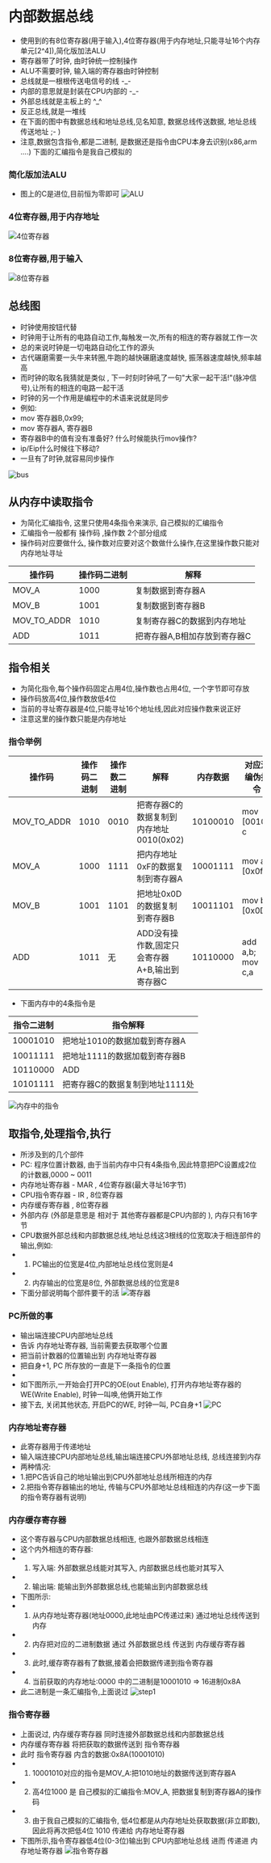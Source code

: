 # 内部数据总线
+ 使用到的有8位寄存器(用于输入),4位寄存器(用于内存地址,只能寻址16个内存单元[2^4]),简化版加法ALU
+ 寄存器带了时钟, 由时钟统一控制操作
+ ALU不需要时钟, 输入端的寄存器由时钟控制
+ 总线就是一根根传送电信号的线 -_-
+ 内部的意思就是封装在CPU内部的 -_-
+ 外部总线就是主板上的 ^_^
+ 反正总线,就是一堆线
+ 在下面的图中有数据总线和地址总线,见名知意, 数据总线传送数据, 地址总线传送地址 ;- )
+ 注意,数据包含指令,都是二进制, 是数据还是指令由CPU本身去识别(x86,arm ....) 下面的汇编指令是我自己模拟的

### 简化版加法ALU
+ 图上的C是进位,目前恒为零即可
![ALU](imgs/ALU_add.png)

### 4位寄存器,用于内存地址
![4位寄存器](imgs/4bit_reg.png)

### 8位寄存器,用于输入
![8位寄存器](imgs/8bit_reg.png)

## 总线图
+ 时钟使用按钮代替
+ 时钟用于让所有的电路自动工作,每触发一次,所有的相连的寄存器就工作一次
+ 总的来说时钟是一切电路自动化工作的源头
+ 古代碾磨需要一头牛来转圈,牛跑的越快碾磨速度越快, 振荡器速度越快,频率越高
+ 而时钟的取名我猜就是类似 , 下一时刻时钟吼了一句"大家一起干活!"(脉冲信号),让所有的相连的电路一起干活
+ 时钟的另一个作用是编程中的术语来说就是同步
+  例如:
+  mov 寄存器B,0x99; 
+  mov 寄存器A, 寄存器B
+  寄存器B中的值有没有准备好? 什么时候能执行mov操作?
+  ip/Eip什么时候往下移动?
+  一旦有了时钟,就容易同步操作

![bus](imgs/bus_1.gif)

## 从内存中读取指令
+ 为简化汇编指令, 这里只使用4条指令来演示, 自己模拟的汇编指令
+ 汇编指令一般都有 操作码 ,操作数 2个部分组成 
+ 操作码对应要做什么, 操作数对应要对这个数做什么操作,在这里操作数只能对内存地址寻址

|操作码|操作码二进制|解释|
|-|-|-|
|MOV_A|1000|复制数据到寄存器A|
|MOV_B|1001|复制数据到寄存器B|
|MOV_TO_ADDR|1010|复制寄存器C的数据到内存地址|
|ADD|1011|把寄存器A,B相加存放到寄存器C|

## 指令相关
+ 为简化指令,每个操作码固定占用4位,操作数也占用4位, 一个字节即可存放
+ 操作码放高4位,操作数放低4位
+ 当前的寻址寄存器是4位,只能寻址16个地址线,因此对应操作数来说正好
+ 注意这里的操作数只能是内存地址

### 指令举例
|操作码|操作码二进制|操作数二进制|解释|内存数据|对应汇编伪指令|
|-|-|-|-|-|-|
|MOV_TO_ADDR|1010|0010|把寄存器C的数据复制到内存地址0010(0x02)|10100010| mov [0010], c
|MOV_A|1000|1111|把内存地址0xF的数据复制到寄存器A|10001111|mov a,[0x0f]|
|MOV_B|1001|1101|把地址0x0D的数据复制到寄存器B|10011101|mov b,[0x0D]|
|ADD|1011|无|ADD没有操作数,固定只会寄存器A+B,输出到寄存器C|10110000|add a,b; mov c,a|


+ 下面内存中的4条指令是

|指令二进制|指令解释|
|-|-|
|10001010|把地址1010的数据加载到寄存器A|
|10011111|把地址1111的数据加载到寄存器B|
|10110000|ADD|
|10101111|把寄存器C的数据复制到地址1111处|

![内存中的指令](imgs/memery_with_data.png)

## 取指令,处理指令,执行
+ 所涉及到的几个部件
+ PC: 程序位置计数器, 由于当前内存中只有4条指令,因此特意把PC设置成2位的计数器,0000 ~ 0011
+ 内存地址寄存器 - MAR , 4位寄存器(最大寻址16字节)
+ CPU指令寄存器 - IR   , 8位寄存器
+ 内存缓存寄存器       , 8位寄存器
+ 外部内存 (外部是意思是 相对于 其他寄存器都是CPU内部的 ), 内存只有16字节
+ CPU数据外部总线和内部数据总线,地址总线这3根线的位宽取决于相连部件的输出,例如:
+ 1. PC输出的位宽是4位,内部地址总线位宽则是4
+ 2. 内存输出的位宽是8位, 外部数据总线的位宽是8
+ 下面分部说明每个部件要干的活
![寄存器](imgs/cpu_execute_reg.png)
  
### PC所做的事
+ 输出端连接CPU内部地址总线
+ 告诉 内存地址寄存器, 当前需要去获取哪个位置
+ 把当前计数器的位置输出到 内存地址寄存器
+ 把自身+1, PC 所存放的一直是下一条指令的位置
+ 
+ 如下图所示,一开始会打开PC的OE(out Enable), 打开内存地址寄存器的WE(Write Enable), 时钟一叫唤,他俩开始工作
+ 接下去, 关闭其他状态, 开启PC的WE, 时钟一叫, PC自身+1
![PC](imgs/pc_step.gif)


### 内存地址寄存器
+ 此寄存器用于传递地址
+ 输入端连接CPU内部地址总线,输出端连接CPU外部地址总线, 总线连接到内存
+ 两种情况:
+ 1.把PC告诉自己的地址输出到CPU外部地址总线所相连的内存
+ 2.把指令寄存器输出的地址, 传输与CPU外部地址总线相连的内存(这一步下面的指令寄存器有说明)

### 内存缓存寄存器
+ 这个寄存器与CPU内部数据总线相连, 也跟外部数据总线相连
+ 这个内外相连的寄存器:
+ 1. 写入端: 外部数据总线能对其写入, 内部数据总线也能对其写入
+ 2. 输出端: 能输出到外部数据总线,也能输出到内部数据总线
+ 下图所示:
+ 1. 从内存地址寄存器(地址0000,此地址由PC传递过来) 通过地址总线传送到内存
+ 2. 内存把对应的二进制数据 通过 外部数据总线 传送到 内存缓存寄存器
+ 3. 此时,缓存寄存器有了数据,接着会把数据传递到指令寄存器
+ 4. 当前获取的内存地址:0000 中的二进制是10001010 => 16进制0x8A
+ 此二进制是一条汇编指令,上面说过
![step1](imgs/step1.gif)

### 指令寄存器
+ 上面说过, 内存缓存寄存器 同时连接外部数据总线和内部数据总线
+ 内存缓存寄存器 将把获取的数据传送到 指令寄存器
+ 此时 指令寄存器 内含的数据:0x8A(10001010)
+ 1. 10001010对应的指令是MOV_A:把1010地址的数据传送到寄存器A
+ 2. 高4位1000 是 自己模拟的汇编指令:MOV_A, 把数据复制到寄存器A的操作码
+ 3. 由于我自己模拟的汇编指令, 低4位都是从内存地址处获取数据(非立即数),因此将再次把低4位 1010 传递给 内存地址寄存器 
+ 下图所示,指令寄存器低4位(0-3位)输出到 CPU内部地址总线 进而 传递进 内存地址寄存器
![指令寄存器](imgs/IR_register.png)
